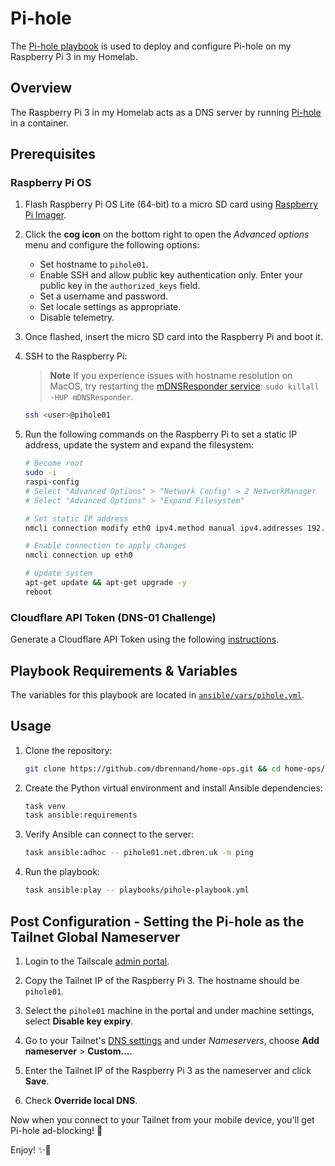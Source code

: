 # Pi-hole

The [Pi-hole playbook](https://github.com/dbrennand/home-ops/blob/dev/ansible/playbooks/pihole-playbook.yml) is used to deploy and configure Pi-hole on my Raspberry Pi 3 in my Homelab.

## Overview

The Raspberry Pi 3 in my Homelab acts as a DNS server by running [Pi-hole](https://pi-hole.net/) in a container.

## Prerequisites

### Raspberry Pi OS

1. Flash Raspberry Pi OS Lite (64-bit) to a micro SD card using [Raspberry Pi Imager](https://www.raspberrypi.com/software/).

2. Click the **cog icon** on the bottom right to open the *Advanced options* menu and configure the following options:

    - Set hostname to `pihole01`.
    - Enable SSH and allow public key authentication only. Enter your public key in the `authorized_keys` field.
    - Set a username and password.
    - Set locale settings as appropriate.
    - Disable telemetry.

3. Once flashed, insert the micro SD card into the Raspberry Pi and boot it.

4. SSH to the Raspberry Pi:

    > **Note**
    > If you experience issues with hostname resolution on MacOS, try restarting the [mDNSResponder service](https://stackoverflow.com/questions/20252294/ssh-could-not-resolve-hostname-hostname-nodename-nor-servname-provided-or-n): `sudo killall -HUP mDNSResponder`.

    ```bash
    ssh <user>@pihole01
    ```

5. Run the following commands on the Raspberry Pi to set a static IP address, update the system and expand the filesystem:

    ```bash
    # Become root
    sudo -i
    raspi-config
    # Select "Advanced Options" > "Network Config" > 2 NetworkManager
    # Select "Advanced Options" > "Expand Filesystem"

    # Set static IP address
    nmcli connection modify eth0 ipv4.method manual ipv4.addresses 192.168.0.2/24 ipv4.gateway 192.168.0.1 ipv4.dns 1.1.1.1,1.0.0.1 connection.autoconnect yes

    # Enable connection to apply changes
    nmcli connection up eth0

    # Update system
    apt-get update && apt-get upgrade -y
    reboot
    ```

### Cloudflare API Token (DNS-01 Challenge)

Generate a Cloudflare API Token using the following [instructions](https://github.com/dbrennand/ansible-role-caddy-docker#example---cloudflare-dns-01-challenge).

## Playbook Requirements & Variables

The variables for this playbook are located in [`ansible/vars/pihole.yml`](https://github.com/dbrennand/home-ops/blob/dev/ansible/vars/pihole.yml).

## Usage

1. Clone the repository:

    ```bash
    git clone https://github.com/dbrennand/home-ops.git && cd home-ops/ansible
    ```

2. Create the Python virtual environment and install Ansible dependencies:

    ```bash
    task venv
    task ansible:requirements
    ```

3. Verify Ansible can connect to the server:

    ```bash
    task ansible:adhoc -- pihole01.net.dbren.uk -m ping
    ```

4. Run the playbook:

    ```bash
    task ansible:play -- playbooks/pihole-playbook.yml
    ```

## Post Configuration - Setting the Pi-hole as the Tailnet Global Nameserver

1. Login to the Tailscale [admin portal](https://login.tailscale.com/admin/machines).

2. Copy the Tailnet IP of the Raspberry Pi 3. The hostname should be `pihole01`.

3. Select the `pihole01` machine in the portal and under machine settings, select **Disable key expiry**.

4. Go to your Tailnet's [DNS settings](https://login.tailscale.com/admin/dns) and under *Nameservers*, choose **Add nameserver** > **Custom...**.

5. Enter the Tailnet IP of the Raspberry Pi 3 as the nameserver and click **Save**.

6. Check **Override local DNS**.

Now when you connect to your Tailnet from your mobile device, you'll get Pi-hole ad-blocking! 🚀

Enjoy! ✨🚀
